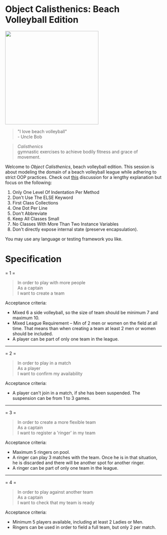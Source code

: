 # Object Calisthenics: Beach Volleyball Edition
<img src=https://www.hwhc.co.uk/wp-content/uploads/2015/07/21_cover_image_small_BigBeachVolleyball.jpg width="300"></img>
> "I love beach volleyball"  
  >\- Uncle Bob    

> *Calisthenics*   
  gymnastic exercises to achieve bodily fitness and grace of movement.

Welcome to *Object Calisthenics*, beach volleyball edition. This session is about modeling the domain of a beach volleyball league while adhering to strict OOP practices. Check out [this](http://williamdurand.fr/2013/06/03/object-calisthenics/#tl-dr) discussion for a lengthy explanation but focus on the following:  

1. Only One Level Of Indentation Per Method
2. Don't Use The ELSE Keyword
3. First Class Collections
4. One Dot Per Line
5. Don't Abbreviate
6. Keep All Classes Small
7. No Classes With More Than Two Instance Variables
8. Don't directly expose internal state (preserve encapsulation).

You may use any language or testing framework you like.

# Specification
= 1 =
> In order to play with more people    
> As a captain    
> I want to create a team    

Acceptance criteria:

- Mixed 6 a side volleyball, so the size of team should be minimum 7 and maximum 10.
- Mixed League Requirement – Min of 2 men or women on the field at all time. That means than when creating a team at least 2 men or women should be included.
- A player can be part of only one team in the league.

***************************
= 2 =
> In order to play in a match    
> As a player    
> I want to confirm my availability    

Acceptance criteria:
- A player can't join in a match, if she has been suspended. The suspension can be from 1 to 3 games.

***************************
= 3 =
> In order to create a more flexible team    
> As a captain    
> I want to register a 'ringer' in my team    

Acceptance criteria:

- Maximum 5 ringers on pool.
- A ringer can play 3 matches with the team. Once he is in that situation, he is discarded and there will be another spot for another ringer.
- A ringer can be part of only one team in the league.

***************************
= 4 =
> In order to play against another team    
> As a captain    
> I want to check that my team is ready    

Acceptance criteria:
- Minimum 5 players available, including at least 2 Ladies or Men.
- Ringers can be used in order to field a full team, but only 2 per match.
